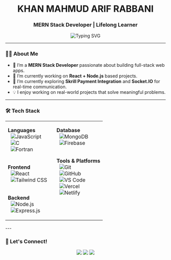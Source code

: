 <h1 align="center">KHAN MAHMUD ARIF RABBANI</h1>
<h3 align="center">MERN Stack Developer | Lifelong Learner</h3>

<p align="center">
  <img src="https://readme-typing-svg.demolab.com?font=Fira+Code&duration=2000&pause=1000&color=38BDF8&width=500&lines=Hi!+I'm+Arif+Rabbani;MERN+Stack+Web+Developer;Building+Full-Stack+Web+Apps;React+%7C+Node.js+%7C+MongoDB+%7C+Express;Clean+Code+%7C+Reusable+Components;REST+API+%7C+Authentication+%7C+CRUD+Apps;Always+Improving+Through+Code;Open+Source+Contributor;Ready+for+Remote+Opportunities" alt="Typing SVG" />
</p>

---

### 👨‍💻 About Me

- 💼 I’m a **MERN Stack Developer** passionate about building full-stack web apps.
- 🔭 I’m currently working on **React + Node.js** based projects.
- 🌱 I’m currently exploring **Skrill Payment Integration** and **Socket.IO** for real-time communication.
- 💡 I enjoy working on real-world projects that solve meaningful problems.

---

### 🛠️ Tech Stack

<table>
  <tr>
    <td width="50%" valign="top">

<strong>Languages</strong><br>
&nbsp;&nbsp;![JavaScript](https://img.shields.io/badge/-JavaScript-black?style=flat-square&logo=javascript)<br>
&nbsp;&nbsp;![C](https://img.shields.io/badge/-C-A8B9CC?style=flat-square&logo=c)<br>
&nbsp;&nbsp;![Fortran](https://img.shields.io/badge/-Fortran-734F96?style=flat-square&logo=fortran)<br><br>

<strong>Frontend</strong><br>
&nbsp;&nbsp;![React](https://img.shields.io/badge/-React-20232A?style=flat-square&logo=react)<br>
&nbsp;&nbsp;![Tailwind CSS](https://img.shields.io/badge/-Tailwind%20CSS-38bdf8?style=flat-square&logo=tailwind-css)<br><br>

<strong>Backend</strong><br>
&nbsp;&nbsp;![Node.js](https://img.shields.io/badge/-Node.js-3c873a?style=flat-square&logo=node.js)<br>
&nbsp;&nbsp;![Express.js](https://img.shields.io/badge/-Express.js-black?style=flat-square&logo=express)<br>

</td>
<td width="50%" valign="top">

<strong>Database</strong><br>
&nbsp;&nbsp;![MongoDB](https://img.shields.io/badge/-MongoDB-4EA94B?style=flat-square&logo=mongodb)<br>
&nbsp;&nbsp;![Firebase](https://img.shields.io/badge/-Firebase-FFCA28?style=flat-square&logo=firebase)<br><br>

<strong>Tools & Platforms</strong><br>
&nbsp;&nbsp;![Git](https://img.shields.io/badge/-Git-F05032?style=flat-square&logo=git)<br>
&nbsp;&nbsp;![GitHub](https://img.shields.io/badge/-GitHub-181717?style=flat-square&logo=github)<br>
&nbsp;&nbsp;![VS Code](https://img.shields.io/badge/-VS%20Code-007ACC?style=flat-square&logo=visual-studio-code)<br>
&nbsp;&nbsp;![Vercel](https://img.shields.io/badge/-Vercel-black?style=flat-square&logo=vercel)<br>
&nbsp;&nbsp;![Netlify](https://img.shields.io/badge/-Netlify-00C7B7?style=flat-square&logo=netlify)<br>

</td>
  </tr>
</table>
---

### 🔗 Let's Connect!

<p align="center">
  <a href="https://www.linkedin.com/in/arifrabbani" target="_blank"><img src="https://img.shields.io/badge/LinkedIn-0077B5?style=flat-square&logo=linkedin" /></a>
  <a href="mailto:arif.rabbani.dev@gmail.com"><img src="https://img.shields.io/badge/Gmail-D14836?style=flat-square&logo=gmail" /></a>
  <a href="https://arifrabbani.vercel.app" target="_blank"><img src="https://img.shields.io/badge/Portfolio-12100E?style=flat-square&logo=vercel" /></a>
</p>

